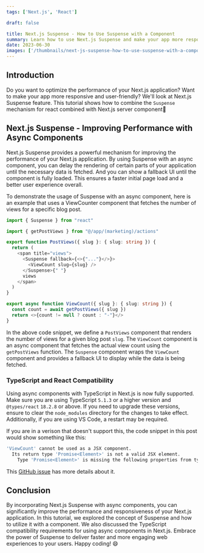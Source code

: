 ```yaml
---
tags: ['Next.js', 'React']

draft: false

title: Next.js Suspense - How to Use Suspense with a Component
summary: Learn how to use Next.js Suspense and make your app more responsive. Explore the process of setting up and using Suspense with an async component in Next.js.
date: 2023-06-30
images: ['/thumbnails/next-js-suspense-how-to-use-suspense-with-a-component.png']
---
```


## Introduction

Do you want to optimize the performance of your Next.js application? Want to make your app more responsive and user-friendly? We'll look at Next.js Suspense feature. This tutorial shows how to combine the `Suspense` mechanism for react combined with Next.js server component🚀

## Next.js Suspense - Improving Performance with Async Components

Next.js Suspense provides a powerful mechanism for improving the performance of your Next.js application. By using Suspense with an async component, you can delay the rendering of certain parts of your application until the necessary data is fetched. And you can show a fallback UI until the component is fully loaded. This ensures a faster initial page load and a better user experience overall.

To demonstrate the usage of Suspense with an async component, here is an example that uses a ViewCounter component that fetches the number of views for a specific blog post.

```typescript
import { Suspense } from "react"

import { getPostViews } from "@/app/(marketing)/actions"

export function PostViews({ slug }: { slug: string }) {
  return (
    <span title="views">
      <Suspense fallback={<>{"..."}</>}>
        <ViewCount slug={slug} />
      </Suspense>{" "}
      views
    </span>
  )
}

export async function ViewCount({ slug }: { slug: string }) {
  const count = await getPostViews({ slug })
  return <>{count != null ? count : "-"}</>
}
```

In the above code snippet, we define a `PostViews` component that renders the number of views for a given blog post `slug`. The `ViewCount` component is an async component that fetches the actual view count using the `getPostViews` function. The `Suspense` component wraps the `ViewCount` component and provides a fallback UI to display while the data is being fetched.

### TypeScript and React Compatibility

Using async components with TypeScript in Next.js is now fully supported. Make sure you are using TypeScript `5.1.3` or a higher version and `@types/react` `18.2.8` or above. If you need to upgrade these versions, ensure to clear the `node_modules` directory for the changes to take effect. Additionally, if you are using VS Code, a restart may be required.

If you are in a verison that doesn't support this, the code snippet in this post would show something like this:

```bash
'ViewCount' cannot be used as a JSX component.
  Its return type 'Promise<Element>' is not a valid JSX element.
    Type 'Promise<Element>' is missing the following properties from type 'ReactElement<any, any>': type, props, key `ts(2786)`
```

This [GitHub issue](https://github.com/vercel/next.js/issues/42292) has more details about it.

## Conclusion

By incorporating Next.js Suspense with async components, you can significantly improve the performance and responsiveness of your Next.js application. In this tutorial, we explored the concept of Suspense and how to utilize it with a component. We also discussed the TypeScript compatibility requirements for using async components in Next.js. Embrace the power of Suspense to deliver faster and more engaging web experiences to your users. Happy coding! 😄

